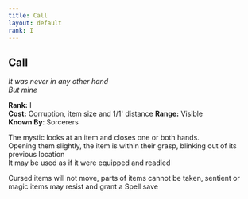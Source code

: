 ```yaml
---
title: Call
layout: default
rank: I
---
```


## Call
_It was never in any other hand_  
_But mine_

**Rank:** I  
**Cost:** Corruption, item size and 1/1' distance
**Range:** Visible  
**Known By**: Sorcerers

The mystic looks at an item and closes one or both hands.  
Opening them slightly, the item is within their grasp, blinking out of its previous location  
It may be used as if it were equipped and readied

Cursed items will not move, parts of items cannot be taken, sentient or magic items may resist and grant a Spell save
